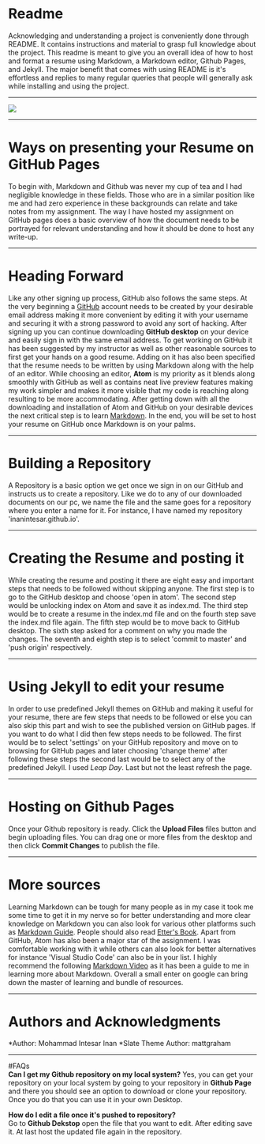 # **Readme**
Acknowledging and understanding a project is conveniently done through README.
It contains instructions and material to grasp full knowledge about the project. This readme is meant to give you an overall idea of how to host and format a resume using Markdown, a Markdown editor, Github Pages, and Jekyll. The major benefit that comes with using README is it's effortless and replies to many regular queries that people will generally ask while installing and using  the project.  

---

![](https://media.giphy.com/media/emHFjFhg9Ha0wQjihU/giphy.gif)  

---


# Ways on presenting your Resume on GitHub Pages
To begin with, Markdown and Github was never my cup of tea and I had negligible knowledge in these fields. Those who are in a similar position like me and had zero experience in these backgrounds can relate and take notes from my assignment. The way I have hosted my assignment on GitHub pages does a basic overview of how the document needs to be portrayed for relevant understanding and how it should be done to host any write-up.

---
# Heading Forward
Like any other signing up process, GitHub also follows the same steps. At the very beginning a [GitHub](www.github.com) account needs to be created by your desirable email address making it more convenient by editing it with your username and securing it with a strong password to avoid any sort of hacking. After signing up you can continue downloading **GitHub desktop** on your device and easily sign in with the same email address. To get working on GitHub it has been suggested by my instructor as well as other reasonable sources to first get your hands on a good resume. Adding on it has also been specified that the resume needs to be written by using Markdown along with the help of an editor. While choosing an editor, **Atom** is my priority as it blends along smoothly with GitHub as well as contains neat live preview features making my work simpler and makes it more visible that my code is reaching along resulting to be more accommodating. After getting down with all the downloading and installation of Atom and GitHub on your desirable devices the next critical step is to learn [Markdown](https://www.markdowntutorial.com/). In the end, you will be set to host your resume on GitHub once Markdown is on your palms.  

---
# Building a Repository
A Repository is a basic option we get once we sign in on our GitHub and
instructs us to create a repository. Like we do to any of our downloaded
documents on our pc, we name the file and the same goes for a repository where you enter a name for it. For instance, I have named my repository 'inanintesar.github.io'.  

---
# Creating the Resume and posting it
While creating the resume and posting it there are eight easy and important
steps that needs to be followed without skipping anyone. The first step is to go to the GitHub desktop and choose 'open in atom'. The second step would be unlocking index on Atom and save it as index.md. The third step would be to create a resume in the index.md file and on the fourth step save the index.md file again. The fifth step would be to move back to GitHub desktop. The sixth step asked for a comment on why you made the changes. The seventh and eighth step is to select 'commit to master' and 'push origin' respectively.  

---
# Using Jekyll to edit your resume
In order to use predefined Jekyll themes on GitHub and making it useful for
your resume, there are few steps that needs to be followed or else you can also skip this part and wish to see the published version on GitHub pages. If you want to do what I did then few steps needs to be followed. The first would be to select 'settings' on your GitHub repository and move on to browsing for GitHub pages and later choosing 'change theme' after following these steps the second last would be to select any of the predefined Jekyll. I used *Leap Day*. Last but not the least refresh the page.  

---  
# Hosting on Github Pages  
Once your Github repository is ready. Click the **Upload Files** files button and begin uploading files. You can drag one or more files from the desktop and then click **Commit Changes** to publish the file.

---
# More sources
Learning Markdown can be tough for many people as in my case it took me some
time to get it in my nerve so for better understanding and more clear knowledge on Markdown you can also look for various other platforms such as [Markdown Guide](https://www.markdownguide.org/assets/markdown-guide-sample.pdf). People should also read [Etter's Book](file:///C:/Users/inani/DownloadsModern_Technical_Writing_An_Introduction_to_Software_Documentation_by_Andrew_Etter_z-lib.org%20(2)). Apart from GitHub, Atom has also been a major star of the assignment. I was comfortable working with it while others can also look for better alternatives for instance 'Visual Studio Code' can also be in your list. I highly recommend the following [Markdown Video](https://www.youtube.com/watch?v=ukJEPyKubzA) as it has been a guide to me in learning more about Markdown. Overall a small enter on google can bring down the master of learning and bundle of resources.

---
# Authors and Acknowledgments  
*Author: Mohammad Intesar Inan
*Slate Theme Author: mattgraham

---
#FAQs  
 **Can I get my Github repository on my local system?**
 Yes, you can get your repository on your local system by going to your repository in **Github Page** and there you should see an option to download or clone your repository. Once you do that you can use it in your own Desktop.

 **How do I edit a file once it's pushed to repository?**  
 Go to **Github Dekstop** open the file that you want to edit. After editing save it. At last host the updated file again in the repository.   
